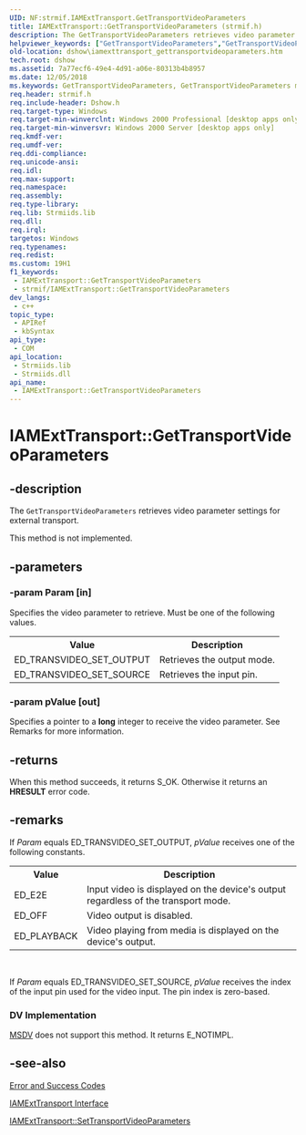 ```yaml
---
UID: NF:strmif.IAMExtTransport.GetTransportVideoParameters
title: IAMExtTransport::GetTransportVideoParameters (strmif.h)
description: The GetTransportVideoParameters retrieves video parameter settings for external transport.
helpviewer_keywords: ["GetTransportVideoParameters","GetTransportVideoParameters method [DirectShow]","GetTransportVideoParameters method [DirectShow]","IAMExtTransport interface","IAMExtTransport interface [DirectShow]","GetTransportVideoParameters method","IAMExtTransport.GetTransportVideoParameters","IAMExtTransport::GetTransportVideoParameters","IAMExtTransportGetTransportVideoParameters","dshow.iamexttransport_gettransportvideoparameters","strmif/IAMExtTransport::GetTransportVideoParameters"]
old-location: dshow\iamexttransport_gettransportvideoparameters.htm
tech.root: dshow
ms.assetid: 7a77ecf6-49e4-4d91-a06e-80313b4b8957
ms.date: 12/05/2018
ms.keywords: GetTransportVideoParameters, GetTransportVideoParameters method [DirectShow], GetTransportVideoParameters method [DirectShow],IAMExtTransport interface, IAMExtTransport interface [DirectShow],GetTransportVideoParameters method, IAMExtTransport.GetTransportVideoParameters, IAMExtTransport::GetTransportVideoParameters, IAMExtTransportGetTransportVideoParameters, dshow.iamexttransport_gettransportvideoparameters, strmif/IAMExtTransport::GetTransportVideoParameters
req.header: strmif.h
req.include-header: Dshow.h
req.target-type: Windows
req.target-min-winverclnt: Windows 2000 Professional [desktop apps only]
req.target-min-winversvr: Windows 2000 Server [desktop apps only]
req.kmdf-ver: 
req.umdf-ver: 
req.ddi-compliance: 
req.unicode-ansi: 
req.idl: 
req.max-support: 
req.namespace: 
req.assembly: 
req.type-library: 
req.lib: Strmiids.lib
req.dll: 
req.irql: 
targetos: Windows
req.typenames: 
req.redist: 
ms.custom: 19H1
f1_keywords:
 - IAMExtTransport::GetTransportVideoParameters
 - strmif/IAMExtTransport::GetTransportVideoParameters
dev_langs:
 - c++
topic_type:
 - APIRef
 - kbSyntax
api_type:
 - COM
api_location:
 - Strmiids.lib
 - Strmiids.dll
api_name:
 - IAMExtTransport::GetTransportVideoParameters
---
```


# IAMExtTransport::GetTransportVideoParameters


## -description

The <code>GetTransportVideoParameters</code> retrieves video parameter settings for external transport.



This method is not implemented.

## -parameters

### -param Param [in]

Specifies the video parameter to retrieve. Must be one of the following values.

<table>
<tr>
<th>Value
                </th>
<th>Description
                </th>
</tr>
<tr>
<td>ED_TRANSVIDEO_SET_OUTPUT</td>
<td>Retrieves the output mode.</td>
</tr>
<tr>
<td>ED_TRANSVIDEO_SET_SOURCE</td>
<td>Retrieves the input pin.</td>
</tr>
</table>

### -param pValue [out]

Specifies a pointer to a <b>long</b> integer to receive the video parameter. See Remarks for more information.

## -returns

When this method succeeds, it returns S_OK. Otherwise it returns an <b>HRESULT</b> error code.

## -remarks

If <i>Param</i> equals ED_TRANSVIDEO_SET_OUTPUT, <i>pValue</i> receives one of the following constants.

<table>
<tr>
<th>Value
            </th>
<th>Description
            </th>
</tr>
<tr>
<td>ED_E2E</td>
<td>Input video is displayed on the device's output regardless of the transport mode.</td>
</tr>
<tr>
<td>ED_OFF</td>
<td>Video output is disabled.</td>
</tr>
<tr>
<td>ED_PLAYBACK</td>
<td>Video playing from media is displayed on the device's output.</td>
</tr>
</table>
 

If <i>Param</i> equals ED_TRANSVIDEO_SET_SOURCE, <i>pValue</i> receives the index of the input pin used for the video input. The pin index is zero-based.

<h3><a id="DV_Implementation"></a><a id="dv_implementation"></a><a id="DV_IMPLEMENTATION"></a>DV Implementation</h3>

<a href="/windows/desktop/DirectShow/msdv-driver">MSDV</a> does not support this method. It returns E_NOTIMPL.

## -see-also

<a href="/windows/desktop/DirectShow/error-and-success-codes">Error and Success Codes</a>



<a href="/windows/desktop/api/strmif/nn-strmif-iamexttransport">IAMExtTransport Interface</a>



<a href="/windows/desktop/api/strmif/nf-strmif-iamexttransport-settransportvideoparameters">IAMExtTransport::SetTransportVideoParameters</a>

